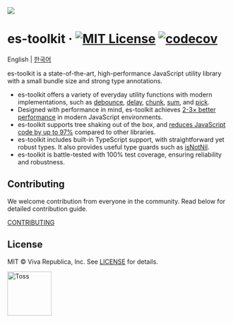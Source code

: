 ![](./docs/public/og.png)

# es-toolkit &middot; [![MIT License](https://img.shields.io/badge/license-MIT-blue.svg)](https://github.com/toss/slash/blob/main/LICENSE) [![codecov](https://codecov.io/gh/toss/es-toolkit/graph/badge.svg?token=8N5S3AR3C7)](https://codecov.io/gh/toss/es-toolkit)

English | [한국어](https://github.com/toss/es-toolkit/blob/main/README-ko_kr.md)

es-toolkit is a state-of-the-art, high-performance JavaScript utility library with a small bundle size and strong type annotations.

- es-toolkit offers a variety of everyday utility functions with modern implementations, such as [debounce](https://es-toolkit.slash.page/reference/function/debounce.html), [delay](https://es-toolkit.slash.page/reference/promise/delay.html), [chunk](https://es-toolkit.slash.page/reference/array/chunk.html), [sum](https://es-toolkit.slash.page/reference/math/sum.html), and [pick](https://es-toolkit.slash.page/reference/object/pick.html).
- Designed with performance in mind, es-toolkit achieves [2-3× better performance](https://es-toolkit.slash.page/performance.html) in modern JavaScript environments.
- es-toolkit supports tree shaking out of the box, and [reduces JavaScript code by up to 97%](https://es-toolkit.slash.page/bundle-size.html) compared to other libraries.
- es-toolkit includes built-in TypeScript support, with straightforward yet robust types. It also provides useful type guards such as [isNotNil](https://es-toolkit.slash.page/reference/predicate/isNotNil.html).
- es-toolkit is battle-tested with 100% test coverage, ensuring reliability and robustness.

## Contributing

We welcome contribution from everyone in the community. Read below for detailed contribution guide.

[CONTRIBUTING](https://github.com/toss/es-toolkit/blob/main/.github/CONTRIBUTING.md)

## License

MIT © Viva Republica, Inc. See [LICENSE](./LICENSE) for details.

<a title="Toss" href="https://toss.im">
  <picture>
    <source media="(prefers-color-scheme: dark)" srcset="https://static.toss.im/logos/png/4x/logo-toss-reverse.png">
    <img alt="Toss" src="https://static.toss.im/logos/png/4x/logo-toss.png" width="100">
  </picture>
</a>
